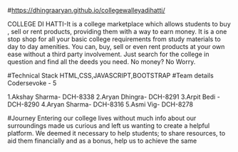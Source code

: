 #https://dhingraaryan.github.io/collegewalleyadihatti/

COLLEGE DI HATTI-It is a college marketplace which allows students to buy , sell or rent products, providing them with a way to earn money. It is a one stop shop for all your basic college requirements from study materials to day to day amenities. You can, buy, sell or even rent products at your own ease without a third party involvement. Just search for the college in question and find all the deeds you need. No money? No Worry.

#Technical Stack
HTML,CSS,JAVASCRIPT,BOOTSTRAP
#Team details
Codersevoke - 5

1.Akshay Sharma- DCH-8338
2.Aryan Dhingra- DCH-8291
3.Arpit Bedi - DCH-8290
4.Aryan Sharma- DCH-8316
5.Asmi Vig- DCH-8278

#Journey
Entering our college lives without much info about our surroundings made us curious and left us wanting to create a helpful platform. We deemed it necessary to help students; to share resources, to aid them financially and as a bonus, help us to achieve the same

